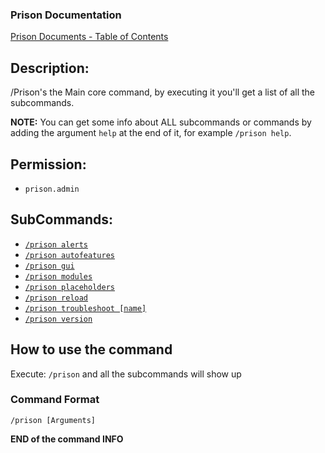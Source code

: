### Prison Documentation
[Prison Documents - Table of Contents](../prison_docs_000_toc.md)

## Description:

/Prison's the Main core command, by executing it you'll get a list of all the subcommands.

**NOTE:** You can get some info about ALL subcommands or commands by adding the argument `help` at the end of it, for example `/prison help`.

## Permission:

- `prison.admin`

## SubCommands:

- [`/prison alerts`](prison_docs_command_2_prison_alerts.md)
- [`/prison autofeatures`](prison_docs_command_3_prison_autofeatures.md)
- [`/prison gui`](prison_docs_command_4_prison_gui.md)
- [`/prison modules`](prison_docs_command_5_prison_modules.md)
- [`/prison placeholders`](prison_docs_command_6_prison_placeholders.md)
- [`/prison reload`](prison_docs_command_7_prison_reload.md)
- [`/prison troubleshoot [name]`](prison_docs_command_8_troubleshoot.md)
- [`/prison version`](prison_docs_command_9_prison_version.md)

## How to use the command

Execute:
`/prison`
and all the subcommands will show up

### Command Format

`/prison [Arguments]`

**END of the command INFO**

